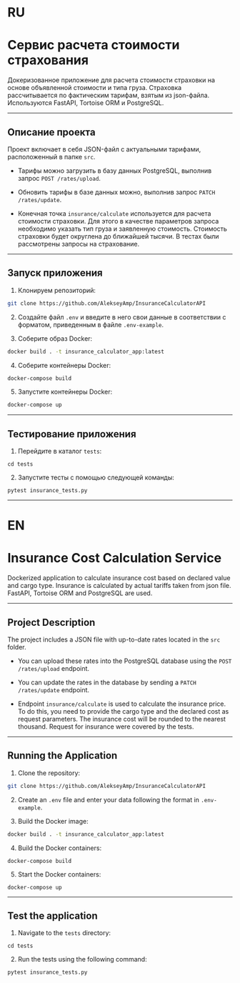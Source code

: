 # RU
# Сервис расчета стоимости страхования

Докеризованное приложение для расчета стоимости страховки на основе объявленной стоимости и типа груза. Страховка рассчитывается по фактическим тарифам, взятым из json-файла. Используются FastAPI, Tortoise ORM и PostgreSQL.

---

## Описание проекта

Проект включает в себя JSON-файл с актуальными тарифами, расположенный в папке `src`. 

- Тарифы можно загрузить в базу данных PostgreSQL, выполнив запрос `POST /rates/upload`. 

- Обновить тарифы в базе данных можно, выполнив запрос `PATCH /rates/update`.

- Конечная точка `insurance/calculate` используется для расчета стоимости страховки. Для этого в качестве параметров запроса необходимо указать тип груза и заявленную стоимость. Стоимость страховки будет округлена до ближайшей тысячи. В тестах были рассмотрены запросы на страхование.

---

## Запуск приложения

1. Клонируем репозиторий:

```bash
git clone https://github.com/AlekseyAmp/InsuranceCalculatorAPI
```

2. Создайте файл `.env` и введите в него свои данные в соответствии с форматом, приведенным в файле `.env-example`.

3. Соберите образ Docker:

```bash
docker build . -t insurance_calculator_app:latest
```

4. Соберите контейнеры Docker:

```bash
docker-compose build
```

5. Запустите контейнеры Docker:

```bash
docker-compose up
```

---

## Тестирование приложения

1. Перейдите в каталог ``tests``:

```
cd tests
```

2. Запустите тесты с помощью следующей команды:

```
pytest insurance_tests.py
```

-----

# EN
# Insurance Cost Calculation Service

Dockerized application to calculate insurance cost based on declared value and cargo type. Insurance is calculated by actual tariffs taken from json file. FastAPI, Tortoise ORM and PostgreSQL are used.

---

## Project Description

The project includes a JSON file with up-to-date rates located in the `src` folder. 

- You can upload these rates into the PostgreSQL database using the `POST /rates/upload` endpoint. 

- You can update the rates in the database by sending a `PATCH /rates/update` endpoint.

- Endpoint `insurance/calculate` is used to calculate the insurance price. To do this, you need to provide the cargo type and the declared cost as request parameters. The insurance cost will be rounded to the nearest thousand. Request for insurance were covered by the tests.

---

## Running the Application

1. Clone the repository:

```bash
git clone https://github.com/AlekseyAmp/InsuranceCalculatorAPI
```

2. Create an `.env` file and enter your data following the format in `.env-example`.

3. Build the Docker image:

```bash
docker build . -t insurance_calculator_app:latest
```

4. Build the Docker containers:

```
docker-compose build
```

5. Start the Docker containers:

```
docker-compose up
```

---

## Test the application

1. Navigate to the `tests` directory:

```
cd tests
```

2. Run the tests using the following command:

```
pytest insurance_tests.py
```
